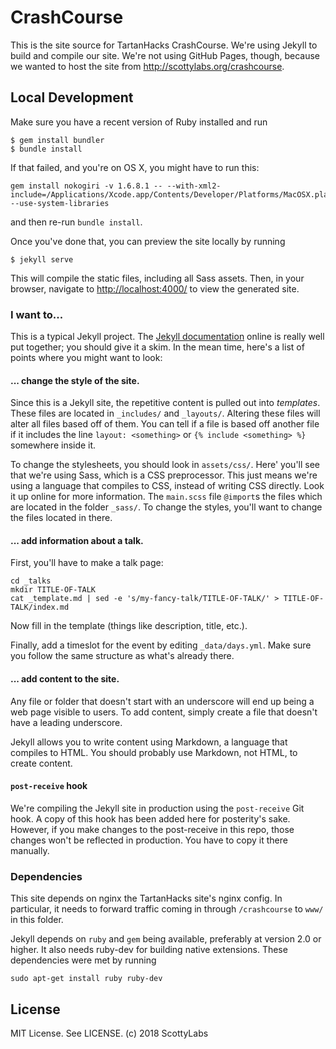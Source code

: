 # CrashCourse

This is the site source for TartanHacks CrashCourse. We're using Jekyll to build
and compile our site. We're not using GitHub Pages, though, because we wanted to
host the site from <http://scottylabs.org/crashcourse>.

<!-- START doctoc generated TOC please keep comment here to allow auto update -->
<!-- DON'T EDIT THIS SECTION, INSTEAD RE-RUN doctoc TO UPDATE -->

## Local Development

Make sure you have a recent version of Ruby installed and run

```console
$ gem install bundler
$ bundle install
```

If that failed, and you're on OS X, you might have to run this:

```
gem install nokogiri -v 1.6.8.1 -- --with-xml2-include=/Applications/Xcode.app/Contents/Developer/Platforms/MacOSX.platform/Developer/SDKs/MacOSX10.11.sdk/usr/include/libxml2 --use-system-libraries
```

and then re-run `bundle install`.

Once you've done that, you can preview the site locally by running

```console
$ jekyll serve
```

This will compile the static files, including all Sass assets. Then, in your
browser, navigate to <http://localhost:4000/> to view the generated site.


### I want to...

This is a typical Jekyll project. The [Jekyll documentation][jekyll] online is
really well put together; you should give it a skim. In the mean time, here's a
list of points where you might want to look:

#### ... change the style of the site.

Since this is a Jekyll site, the repetitive content is pulled out into
_templates_. These files are located in `_includes/` and `_layouts/`. Altering
these files will alter all files based off of them. You can tell if a file is
based off another file if it includes the line `layout: <something>` or `{%
include <something> %}` somewhere inside it.

To change the stylesheets, you should look in `assets/css/`. Here' you'll see
that we're using Sass, which is a CSS preprocessor. This just means we're using
a language that compiles to CSS, instead of writing CSS directly. Look it up
online for more information. The `main.scss` file `@import`s the files which are
located in the folder `_sass/`. To change the styles, you'll want to change
the files located in there.


#### ... add information about a talk.

First, you'll have to make a talk page:

```
cd _talks
mkdir TITLE-OF-TALK
cat _template.md | sed -e 's/my-fancy-talk/TITLE-OF-TALK/' > TITLE-OF-TALK/index.md
```

Now fill in the template (things like description, title, etc.).

Finally, add a timeslot for the event by editing `_data/days.yml`. Make sure you
follow the same structure as what's already there.

#### ... add content to the site.

Any file or folder that doesn't start with an underscore will end up being a
web page visible to users. To add content, simply create a file that doesn't
have a leading underscore.

Jekyll allows you to write content using Markdown, a language that compiles to
HTML. You should probably use Markdown, not HTML, to create content.


#### `post-receive` hook

We're compiling the Jekyll site in production using the `post-receive` Git hook.
A copy of this hook has been added here for posterity's sake. However, if you
make changes to the post-receive in this repo, those changes won't be reflected
in production. You have to copy it there manually.


### Dependencies

This site depends on nginx the TartanHacks site's nginx config. In particular,
it needs to forward traffic coming in through `/crashcourse` to `www/` in this
folder.

Jekyll depends on `ruby` and `gem` being available, preferably at version 2.0 or
higher. It also needs ruby-dev for building native extensions. These
dependencies were met by running

```console
sudo apt-get install ruby ruby-dev
```


## License

MIT License. See LICENSE. (c) 2018 ScottyLabs



[jekyll]: http://jekyllrb.com/
